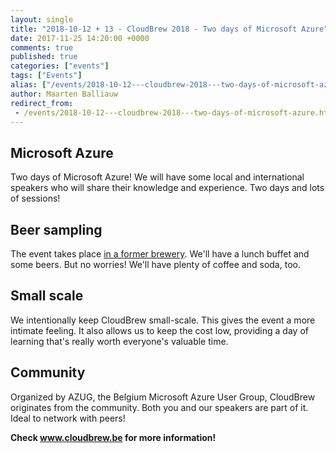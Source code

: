 ```yaml
---
layout: single
title: "2018-10-12 + 13 - CloudBrew 2018 - Two days of Microsoft Azure"
date: 2017-11-25 14:20:00 +0000
comments: true
published: true
categories: ["events"]
tags: ["Events"]
alias: ["/events/2018-10-12---cloudbrew-2018---two-days-of-microsoft-azure"]
author: Maarten Balliauw
redirect_from:
 - /events/2018-10-12---cloudbrew-2018---two-days-of-microsoft-azure.html
---
```


## Microsoft Azure
Two days of Microsoft Azure! We will have some local and international speakers who will share their knowledge and experience. Two days and lots of sessions!

## Beer sampling
The event takes place <a href="http://lamot-mechelen.be/">in a former brewery</a>. We'll have a lunch buffet and some beers. But no worries! We'll have plenty of coffee and soda, too.

## Small scale
We intentionally keep CloudBrew small-scale. This gives the event a more intimate feeling. It also allows us to keep the cost low, providing a day of learning that's really worth everyone's valuable time.

## Community

Organized by AZUG, the Belgium Microsoft Azure User Group, CloudBrew originates from the community. Both you and our speakers are part of it. Ideal to network with peers!

**Check <a href="http://www.cloudbrew.be">www.cloudbrew.be</a> for more information!**
